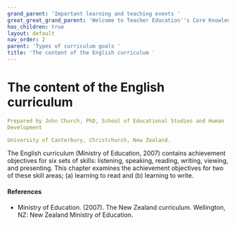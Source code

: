 ```yaml
---
grand_parent: 'Important learning and teaching events '
great_great_grand_parent: 'Welcome to Teacher Education''s Core Knowledge and Skills.'
has_children: true
layout: default
nav_order: 2
parent: 'Types of curriculum goals '
title: 'The content of the English curriculum '
---
```

# The content of the English curriculum


```yaml
Prepared by John Church, PhD, School of Educational Studies and Human
Development

University of Canterbury, Christchurch, New Zealand.
```


The English curriculum (Ministry of Education, 2007) contains
achievement objectives for six sets of skills: listening, speaking,
reading, writing, viewing, and presenting. This chapter examines the
achievement objectives for two of these skill areas; (a) learning to
read and (b) learning to write.


#### References

-   Ministry of Education. (2007). The New Zealand curriculum.
    Wellington, NZ: New Zealand Ministry of Education.
